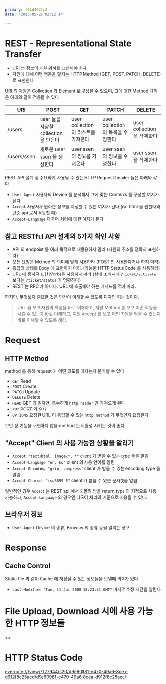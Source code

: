 ```yaml
---
primary: f01d4020c3
date: '2013-05-22 02:12:14'

---
```


# REST - Representational State Transfer

- URI 는 정보의 자원 위치를 표현해야 한다
- 자원에 대해 어떤 행동을 할지는 HTTP Method (GET, POST, PATCH, DELETE) 로 표현한다

URI 의 자원은 Collection 과 Element 로 구성될 수 있으며, 그에 대한 Method 규칙은 아래와 같이 적용될 수 있다

|URI			|POST							|GET							|PATCH							|DELETE						|
|---			|-----							|-----							|-----							|-----						|
|/users			|user 들을 저장할 collection을 만든다	|user collection 의 리스트를 가져온다	|user collection 의 목록을 수정한다 	|user collection 을 삭제한다	|
|/users/ssen	|새로운 user ssen 을 생성한다		|user ssen 의 정보를 가져온다		|user ssen 의 정보를 수정한다		|user ssen 을 삭제한다			|

REST API 설계 상 주요하게 사용될 수 있는 HTTP Request header 들은 아래와 같다

- `User-Agent` 사용자의 Device 를 분석해서 그에 맞는 Contents 를 구성할 여지가 된다
- `Accept` 사용자가 원하는 정보를 지정할 수 있는 여지가 된다 (ex. html 을 원할때와 단순 api 로서 작동할 때)
- `Accept-Language` 다국어 처리에 대한 여지가 된다

## 참고 RESTful API 설계의 5가지 확인 사항

- API 의 endpoint 를 여러 목적으로 재활용하지 말라 (자원의 주소를 정확히 표현하라)
- 모든 요청은 Method 의 의미에 맞게 사용하라 (POST 만 사용한다거나 하지 마라)
- 응답의 상태를 Body 에 표현하지 마라. (가능한 HTTP Status Code 를 사용하라)
- URL 에 동사적 표현(Verb)을 사용하지 마라 (상태 조회시에 `/ticket/activate` 보다는 `/ticket/status` 가 명확하다)
- REST 는 RPC 가 아니다. URL 에 호출해야 하는 메서드를 적지 마라.

하지만, 무엇보다 중요한 것은 인간이 이해할 수 있도록 디자인 되는 것이다.

> URL 을 보고 자원의 특성을 바로 이해하고, 지원 Method 를 보고 어떤 작동을 시킬 수 있는지 바로 이해하고, 지원 Accept 를 보고 어떤 자원을 받을 수 있는지 바로 이해할 수 있도록 해라.


# Request

## HTTP Method

method 를 통해 request 가 어떤 의도를 가지는지 분기할 수 있다

- `GET` Read
- `POST` Create
- `PATCH` Update
- `DELETE` Delete
- `HEAD` GET 과 같지만, 특수하게 `http header` 만 가져오게 된다
- `PUT` POST 와 유사
- `OPTIONS` 요청한 URL 이 응답할 수 있는 `http method` 가 무엇인지 요청한다

보안 상 기능을 구현하지 않을 method 는 비활성 시키는 것이 좋다


## "Accept" Client 의 사용 가능한 상황을 알리기

- `Accept "text/html, image/*, *"` client 가 받을 수 있는 type 들을 알림 
- `Accept-Language "en, ko"` client 의 사용 언어를 알림
- `Accept-Encoding "gzip, compress"` client 가 받을 수 있는 encoding type 을 알림
- `Accept-Charset "iso8859-5"` client 가 받을 수 있는 문자셋을 알림

일반적인 경우 `Accept` 는 REST api 에서 되돌려 받을 return type 의 지정으로 사용 가능하고, `Accept-Language` 의 경우엔 다국어 처리의 기준으로 사용될 수 있다.

## 브라우저 정보

- `User-Agent` Device 의 종류, Browser 의 종류 등을 알리는 정보

# Response

## Cache Control

Static file 과 같이 Cache 에 저장될 수 있는 정보들을 보낼때 의미가 있다

- `Last-Modified "Tue, 11 Jul 2000 18:23:51 GMT"` 마지막 수정 시간을 알린다

# File Upload, Download 시에 사용 가능한 HTTP 정보들

<>

# HTTP Status Code

<evernote:///view/2127944/s20/d9e60981-e470-49a6-8cea-d912f8c25aed/d9e60981-e470-49a6-8cea-d912f8c25aed/>